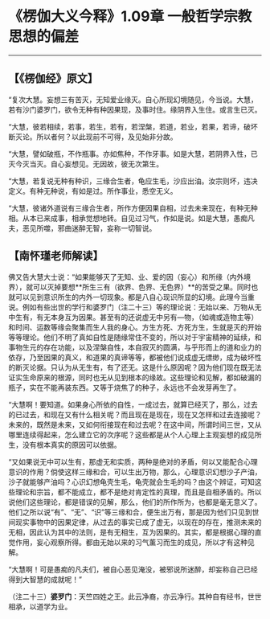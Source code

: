 # 《楞伽大义今释》1.09章 一般哲学宗教思想的偏差

------

## 【《楞伽经》原文】

“复次大慧。妄想三有苦灭，无知爱业缘灭。自心所现幻境随见，今当说。大慧，若有沙门婆罗门，欲令无种有种因果现，及事时住。缘阴界入生住。或言生已灭。

“大慧，彼若相续，若事，若生，若有，若涅槃，若道，若业，若果，若谛，破坏断灭论。所以者何？以此现前不可得，及见始非分故。

“大慧，譬如破瓶，不作瓶事。亦如焦种，不作牙事。如是大慧，若阴界入性，已灭今灭当灭。自心妄想见。无因故，彼无次第生。

“大慧，若复说无种有种识，三缘合生者，龟应生毛，沙应出油。汝宗则坏，违决定义。有种无种说，有如是过。所作事业，悉空无义。

“大慧，彼诸外道说有三缘合生者，所作方便因果自相，过去未来现在，有种无种相。从本已来成事，相承觉想地转。自见过习气，作如是说。如是大慧，愚痴凡夫，恶见所噬，邪曲迷醉无智，妄称一切智说。

## 【南怀瑾老师解读】

佛又告大慧大士说：“如果能够灭了无知、业、爱的因（妄心）和所缘（内外境界），就可以灭掉要想**所生三有（欲界、色界、无色界）**的苦受之果。同时也就可以见到意识所生的内外一切现象。都是八自心现识所显的幻境。此理今当重说。例如有些出世的学行和婆罗门（注二十三）等的理论说：无始以来、万物从无中生有，有无本身互为因果。甚至有的还说虚无中另有—物，（如魂或造物主等）和时间、运数等缘会聚集而生人我的身心。方生方死、方死方生，生就是灭的开始等等理论。他们不明了真如自性是随缘常住不变的，所以对于宇宙精神的延续，和事物生元的存在功能，以及涅槃自性，本自寂灭的圆满，与乎形而上的道和业力的依存，乃至因果的真义，和道果的真谛等等，都被他们说成虚无缥缈，成为破坏性的断灭论据。只认为从无生有，有了还无。这是什么原因呢？因为他们现在既无法证实生命原来的根源，同时也无从见到根本的缘故。这些理论和见解，都如破漏的瓶子，实在不能再装东西。又等于烧焦了的种子，永远也不会发芽再生了。

“大慧啊！要知道。如果身心所依的自性，一成过去，就算已经灭了，那么，过去的已过去，和现在又有什么相关呢？而且现在是现在，现在又怎样和过去连接呢？未来的，既然是未来，又如何衔接现在和过去呢？在这中间，所谓时间三世，又从哪里连续得起来，怎么建立它的次序呢？这些都是从个人心理上主观妄想的成见所生，没有根本真实的原因可以依据。

“又如果说无中可以生有，那虚无和实质，两种是绝对的矛盾，何以又能配合心理意识的作用？倘使这样三缘和合，可以生出万物，那么，心理意识幻想沙子产油，沙子就能够产油吗？心识幻想龟壳生毛，龟壳就会生毛的吗？由这个辨证，可知这些理论和宗旨，都不能成立，都不是绝对肯定性的真理，而且是自相矛盾的。所以说他们这些理论，都是错误的见解，那么，他们的所作所为，也都是毫无意义了。他们之所以说“有”、“无”、“识”等三缘和合，便生出万有，那是因为他们只见到世间现实事物中的因果定律，从过去的事实已成了虚无，以现在的存在，推测未来的无相，因此认为其中的法则，是有无相生，互为因果的。其实，都是根据心理的直觉作用，妄心观察所得。都由无始以来的习气薰习而生的成见，所以才有这种见解。

“大慧啊！可是愚痴的凡夫们，被自心恶见淹没，被邪说所迷醉，却妄称自己已经得到大智慧的成就呢！”

（注二十三）**婆罗门**：天竺四姓之王。此云净裔，亦云净行。其种自有经书，世世相承，以道学为业。

